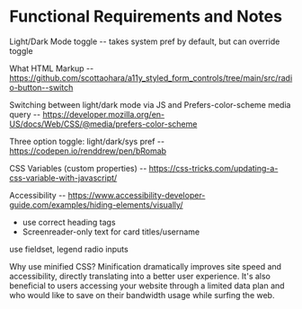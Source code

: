 # Functional Requirements and Notes

Light/Dark Mode toggle -- takes system pref by default, but can override toggle

What HTML Markup -- https://github.com/scottaohara/a11y_styled_form_controls/tree/main/src/radio-button--switch

Switching between light/dark mode via JS and
Prefers-color-scheme media query -- https://developer.mozilla.org/en-US/docs/Web/CSS/@media/prefers-color-scheme

Three option toggle: light/dark/sys pref --  https://codepen.io/renddrew/pen/bRomab

CSS Variables (custom properties) -- https://css-tricks.com/updating-a-css-variable-with-javascript/

Accessibility -- https://www.accessibility-developer-guide.com/examples/hiding-elements/visually/
- use correct heading tags
- Screenreader-only text for card titles/username

use fieldset, legend radio inputs


Why use minified CSS?
Minification dramatically improves site speed and accessibility, directly translating into a better user experience. It's also beneficial to users accessing your website through a limited data plan and who would like to save on their bandwidth usage while surfing the web.
